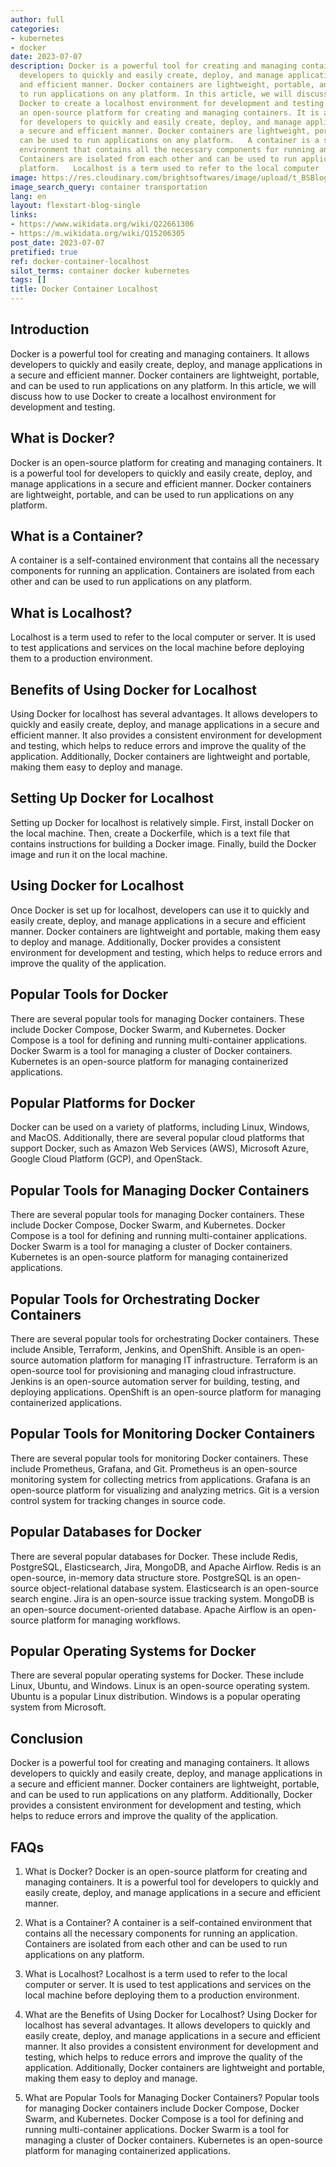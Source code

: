 ```yaml
---
author: full
categories:
- kubernetes
- docker
date: 2023-07-07
description: Docker is a powerful tool for creating and managing containers. It allows
  developers to quickly and easily create, deploy, and manage applications in a secure
  and efficient manner. Docker containers are lightweight, portable, and can be used
  to run applications on any platform. In this article, we will discuss how to use
  Docker to create a localhost environment for development and testing.   Docker is
  an open-source platform for creating and managing containers. It is a powerful tool
  for developers to quickly and easily create, deploy, and manage applications in
  a secure and efficient manner. Docker containers are lightweight, portable, and
  can be used to run applications on any platform.   A container is a self-contained
  environment that contains all the necessary components for running an application.
  Containers are isolated from each other and can be used to run applications on any
  platform.   Localhost is a term used to refer to the local computer
image: https://res.cloudinary.com/brightsoftwares/image/upload/t_BSBlogImage/v1/brightsoftwares.com.blog/sFq7vyCSFbM
image_search_query: container transportation
lang: en
layout: flexstart-blog-single
links:
- https://www.wikidata.org/wiki/Q22661306
- https://m.wikidata.org/wiki/Q15206305
post_date: 2023-07-07
pretified: true
ref: docker-container-localhost
silot_terms: container docker kubernetes
tags: []
title: Docker Container Localhost
---
```


## Introduction

Docker is a powerful tool for creating and managing containers. It allows developers to quickly and easily create, deploy, and manage applications in a secure and efficient manner. Docker containers are lightweight, portable, and can be used to run applications on any platform. In this article, we will discuss how to use Docker to create a localhost environment for development and testing.

## What is Docker?

Docker is an open-source platform for creating and managing containers. It is a powerful tool for developers to quickly and easily create, deploy, and manage applications in a secure and efficient manner. Docker containers are lightweight, portable, and can be used to run applications on any platform.

## What is a Container?

A container is a self-contained environment that contains all the necessary components for running an application. Containers are isolated from each other and can be used to run applications on any platform.

## What is Localhost?

Localhost is a term used to refer to the local computer or server. It is used to test applications and services on the local machine before deploying them to a production environment.

## Benefits of Using Docker for Localhost

Using Docker for localhost has several advantages. It allows developers to quickly and easily create, deploy, and manage applications in a secure and efficient manner. It also provides a consistent environment for development and testing, which helps to reduce errors and improve the quality of the application. Additionally, Docker containers are lightweight and portable, making them easy to deploy and manage.

## Setting Up Docker for Localhost

Setting up Docker for localhost is relatively simple. First, install Docker on the local machine. Then, create a Dockerfile, which is a text file that contains instructions for building a Docker image. Finally, build the Docker image and run it on the local machine.

## Using Docker for Localhost

Once Docker is set up for localhost, developers can use it to quickly and easily create, deploy, and manage applications in a secure and efficient manner. Docker containers are lightweight and portable, making them easy to deploy and manage. Additionally, Docker provides a consistent environment for development and testing, which helps to reduce errors and improve the quality of the application.

## Popular Tools for Docker

There are several popular tools for managing Docker containers. These include Docker Compose, Docker Swarm, and Kubernetes. Docker Compose is a tool for defining and running multi-container applications. Docker Swarm is a tool for managing a cluster of Docker containers. Kubernetes is an open-source platform for managing containerized applications.

## Popular Platforms for Docker

Docker can be used on a variety of platforms, including Linux, Windows, and MacOS. Additionally, there are several popular cloud platforms that support Docker, such as Amazon Web Services (AWS), Microsoft Azure, Google Cloud Platform (GCP), and OpenStack.

## Popular Tools for Managing Docker Containers

There are several popular tools for managing Docker containers. These include Docker Compose, Docker Swarm, and Kubernetes. Docker Compose is a tool for defining and running multi-container applications. Docker Swarm is a tool for managing a cluster of Docker containers. Kubernetes is an open-source platform for managing containerized applications.

## Popular Tools for Orchestrating Docker Containers

There are several popular tools for orchestrating Docker containers. These include Ansible, Terraform, Jenkins, and OpenShift. Ansible is an open-source automation platform for managing IT infrastructure. Terraform is an open-source tool for provisioning and managing cloud infrastructure. Jenkins is an open-source automation server for building, testing, and deploying applications. OpenShift is an open-source platform for managing containerized applications.

## Popular Tools for Monitoring Docker Containers

There are several popular tools for monitoring Docker containers. These include Prometheus, Grafana, and Git. Prometheus is an open-source monitoring system for collecting metrics from applications. Grafana is an open-source platform for visualizing and analyzing metrics. Git is a version control system for tracking changes in source code.

## Popular Databases for Docker

There are several popular databases for Docker. These include Redis, PostgreSQL, Elasticsearch, Jira, MongoDB, and Apache Airflow. Redis is an open-source, in-memory data structure store. PostgreSQL is an open-source object-relational database system. Elasticsearch is an open-source search engine. Jira is an open-source issue tracking system. MongoDB is an open-source document-oriented database. Apache Airflow is an open-source platform for managing workflows.

## Popular Operating Systems for Docker

There are several popular operating systems for Docker. These include Linux, Ubuntu, and Windows. Linux is an open-source operating system. Ubuntu is a popular Linux distribution. Windows is a popular operating system from Microsoft.

## Conclusion

Docker is a powerful tool for creating and managing containers. It allows developers to quickly and easily create, deploy, and manage applications in a secure and efficient manner. Docker containers are lightweight, portable, and can be used to run applications on any platform. Additionally, Docker provides a consistent environment for development and testing, which helps to reduce errors and improve the quality of the application.

## FAQs

1. What is Docker?
Docker is an open-source platform for creating and managing containers. It is a powerful tool for developers to quickly and easily create, deploy, and manage applications in a secure and efficient manner.

2. What is a Container?
A container is a self-contained environment that contains all the necessary components for running an application. Containers are isolated from each other and can be used to run applications on any platform.

3. What is Localhost?
Localhost is a term used to refer to the local computer or server. It is used to test applications and services on the local machine before deploying them to a production environment.

4. What are the Benefits of Using Docker for Localhost?
Using Docker for localhost has several advantages. It allows developers to quickly and easily create, deploy, and manage applications in a secure and efficient manner. It also provides a consistent environment for development and testing, which helps to reduce errors and improve the quality of the application. Additionally, Docker containers are lightweight and portable, making them easy to deploy and manage.

5. What are Popular Tools for Managing Docker Containers?
Popular tools for managing Docker containers include Docker Compose, Docker Swarm, and Kubernetes. Docker Compose is a tool for defining and running multi-container applications. Docker Swarm is a tool for managing a cluster of Docker containers. Kubernetes is an open-source platform for managing containerized applications.